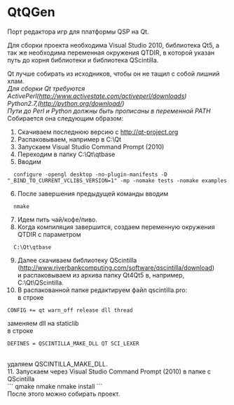 QtQGen
======
Порт редактора игр для платформы QSP на Qt.

Для сборки проекта необходима Visual Studio 2010, библиотека Qt5, а так же необходима переменная окружения QTDIR,
в которой указан путь до корня библиотеки и библиотека QScintilla.

Qt лучше собирать из исходников, чтобы он не тащил с собой лишний хлам.<br/>
*Для сборки Qt требуются*<br/>
*ActivePerl(http://www.activestate.com/activeperl/downloads)*<br/>
*Python2.7,(http://python.org/download/)*<br/>
*Пути до Perl и Python должны быть прописаны в переменной PATH*<br/>
Собирается она следующим образом:<br/>
1. Скачиваем последнюю версию с http://qt-project.org<br/>
2. Распаковываем, например в C:\Qt<br/>
3. Запускаем Visual Studio Command Prompt (2010)<br/>
4. Переходим в папку C:\Qt\qtbase<br/>
5. Вводим <br/>
```
  configure -opengl desktop -no-plugin-manifests -D "_BIND_TO_CURRENT_VCLIBS_VERSION=1" -mp -nomake tests -nomake examples
```
6. После завершения предыдущей команды вводим<br/>
```
  nmake
```
7. Идем пить чай/кофе/пиво.<br/>
8. Когда компиляция завершится, создаем переменную окружения QTDIR с параметром<br/>
```
  C:\Qt\qtbase
```
9. Далее скачиваем библиотеку QScintilla (http://www.riverbankcomputing.com/software/qscintilla/download)<br/>
и распаковываем из архива папку Qt4Qt5 в, например, C:\Qt\QScintilla.<br/>
10. В распакованной папке редактируем файл qscintilla.pro:<br/>
в строке<br/>
```
CONFIG += qt warn_off release dll thread
```
заменяем dll на staticlib<br/>
в строке<br/>
```
DEFINES = QSCINTILLA_MAKE_DLL QT SCI_LEXER
```
<br/>
удаляем QSCINTILLA_MAKE_DLL.<br/>
11. Запускаем через Visual Studio Command Prompt (2010) в папке с QScintilla<br/>
```
qmake
nmake
nmake install
```
<br/>
После этого можно собирать проект.
